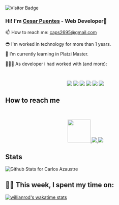 ![Visitor Badge](https://visitor-badge.laobi.icu/badge?page_id=cesarp04.cesarp04)

### Hi! I'm [Cesar Puentes](https://www.linkedin.com/in/cesarp04/) - Web Developer👋

📫 How to reach me: caps2695@gmail.com
  
😎 I'm worked in technology for more than 1 years.
 
🌱 I’m currently learning  in Platzi Master.
 
👨🏽‍💻 As developer i had worked with (and more):

<br>
<p align='center'>
  <img src="https://img.shields.io/badge/Node.js-43853D?style=for-the-badge&logo=node.js&logoColor=white" />
  <img src="https://img.shields.io/badge/JavaScript-F7DF1E?style=for-the-badge&logo=javascript&logoColor=black" />
  <img src="https://img.shields.io/badge/React-20232A?style=for-the-badge&logo=react&logoColor=61DAFB" />
  <img src="https://img.shields.io/badge/Heroku-430098?style=for-the-badge&logo=heroku&logoColor=white" />
  <img src="https://img.shields.io/badge/MongoDB-4EA94B?style=for-the-badge&logo=mongodb&logoColor=white" />
  <img src="https://img.shields.io/badge/PostgreSQL-316192?style=for-the-badge&logo=postgresql&logoColor=white" />
</p>

## How to reach me

<br>
<p align='center'>
    <a href="https://platzi.com/p/cesarp04/">
        <img width="72" src="https://upload.wikimedia.org/wikipedia/commons/3/32/Platzi.jpg" />
    </a>
    <a href="https://www.linkedin.com/in/caps2695/">
        <img src="https://img.shields.io/badge/LinkedIn-0077B5?style=for-the-badge&logo=linkedin&logoColor=white" />
    </a>
    <a href="https://twitter.com/cesarp04">
        <img src="https://img.shields.io/badge/Twitter-1DA1F2?style=for-the-badge&logo=twitter&logoColor=white" />
    </a>
</p>  

## Stats

![Github Stats for Carlos Azaustre](https://github-readme-stats.vercel.app/api?username=cesarp04&count_private=true&show_icons=true&theme=dark)

## 👨‍💻 This week, I spent my time on:

[![willianrod's wakatime stats](https://github-readme-stats.vercel.app/api/wakatime?username=cesarp04&theme=dark&v=2)](https://github.com/anuraghazra/github-readme-stats)



<!---
https://img.shields.io/badge/Go-00ADD8?style=for-the-badge&logo=go&logoColor=white   golang
<img src="https://img.shields.io/badge/TypeScript-007ACC?style=for-the-badge&logo=typescript&logoColor=white" />  typescript
https://img.shields.io/badge/React_Native-20232A?style=for-the-badge&logo=react&logoColor=61DAFB   react native
<img alt="Git" src="https://img.shields.io/badge/git%20-%23F05033.svg?&style=for-the-badge&logo=git&logoColor=white"/>
<img alt="Redux" src="https://img.shields.io/badge/redux%20-%23593d88.svg?&style=for-the-badge&logo=redux&logoColor=white"/>
<img alt="Next JS" src="https://img.shields.io/badge/next%20js%20-%23000000.svg?&style=for-the-badge&logo=next.js&logoColor=white"/>

## Recent projects  poner encima de las estadisticas

- <a href="https://github.com/AbejaCruz/people-new-backend">Wiki Celebrities</a> contributed as backend developer using Node Js and GraphQl

- <a href="https://github.com/AbejaCruz/the-market-place">Market Place</a> contributed as backend developer using Node Js 

estadisticas de los lenguajes

[![Top Langs](https://github-readme-stats.vercel.app/api/top-langs/?username=cesarp04&layout=compact&hide_border=true&title_color=B6e443&icon_color=46c7e7&bg_color=0B0B2A&text_color=C2C1CE)](https://github.com/anuraghazra/github-readme-stats)

![Github Stats for Carlos Azaustre](https://github-readme-stats.vercel.app/api?username=cesarp04&count_private=true&show_icons=true&hide_border=true&title_color=B6e443&icon_color=46c7e7&bg_color=0B0B2A&text_color=C2C1CE)

<!--
**cesarp04/cesarp04** is a ✨ _special_ ✨ repository because its `README.md` (this file) appears on your GitHub profile.

Here are some ideas to get you started:

- 🔭 I’m currently working on ...
- 🌱 I’m currently learning ...
- 👯 I’m looking to collaborate on ...
- 🤔 I’m looking for help with ...
- 💬 Ask me about ...
- 📫 How to reach me: ...
- 😄 Pronouns: ...
- ⚡ Fun fact: ...
-->
